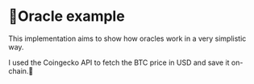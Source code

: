 # 🔮Oracle example

This implementation aims to show how oracles work in a very simplistic way.

I used the Coingecko API to fetch the BTC price in USD and save it on-chain.🔗
